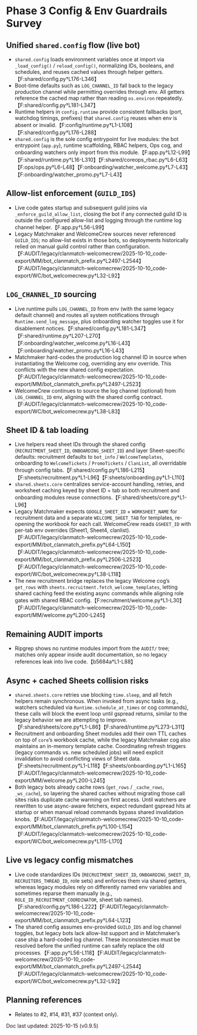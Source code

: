 # Phase 3 Config & Env Guardrails Survey

## Unified `shared.config` flow (live bot)
- `shared.config` loads environment variables once at import via `_load_config()` / `reload_config()`, normalizing IDs, booleans, and schedules, and reuses cached values through helper getters.【F:shared/config.py†L176-L346】
- Boot-time defaults such as `LOG_CHANNEL_ID` fall back to the legacy production channel while permitting overrides through env. All getters reference the cached map rather than reading `os.environ` repeatedly.【F:shared/config.py†L181-L347】
- Runtime helpers in `config.runtime` provide consistent fallbacks (port, watchdog timings, prefixes) that `shared.config` reuses when env is absent or invalid.【F:config/runtime.py†L1-L108】【F:shared/config.py†L176-L288】
- `shared.config` is the sole config entrypoint for live modules: the bot entrypoint (`app.py`), runtime scaffolding, RBAC helpers, Ops cog, and onboarding watchers only import from this module.【F:app.py†L12-L99】【F:shared/runtime.py†L16-L310】【F:shared/coreops_rbac.py†L6-L63】【F:ops/ops.py†L6-L48】【F:onboarding/watcher_welcome.py†L7-L43】【F:onboarding/watcher_promo.py†L7-L43】

## Allow-list enforcement (`GUILD_IDS`)
- Live code gates startup and subsequent guild joins via `_enforce_guild_allow_list`, closing the bot if any connected guild ID is outside the configured allow-list and logging through the runtime log channel helper.【F:app.py†L56-L99】 
- Legacy Matchmaker and WelcomeCrew sources never referenced `GUILD_IDS`; no allow-list exists in those bots, so deployments historically relied on manual guild control rather than configuration.【F:AUDIT/legacy/clanmatch-welcomecrew/2025-10-10_code-export/MM/bot_clanmatch_prefix.py†L2497-L2544】【F:AUDIT/legacy/clanmatch-welcomecrew/2025-10-10_code-export/WC/bot_welcomecrew.py†L32-L92】

## `LOG_CHANNEL_ID` sourcing
- Live runtime pulls `LOG_CHANNEL_ID` from env (with the same legacy default channel) and routes all system notifications through `Runtime.send_log_message`, plus onboarding watcher toggles use it for disablement notices.【F:shared/config.py†L181-L347】【F:shared/runtime.py†L207-L270】【F:onboarding/watcher_welcome.py†L16-L43】【F:onboarding/watcher_promo.py†L16-L43】
- Matchmaker hard-codes the production log channel ID in source when instantiating the Welcome cog, overriding any env override. This conflicts with the new shared config expectation.【F:AUDIT/legacy/clanmatch-welcomecrew/2025-10-10_code-export/MM/bot_clanmatch_prefix.py†L2497-L2523】
- WelcomeCrew continues to source the log channel (optional) from `LOG_CHANNEL_ID` env, aligning with the shared config contract.【F:AUDIT/legacy/clanmatch-welcomecrew/2025-10-10_code-export/WC/bot_welcomecrew.py†L38-L83】

## Sheet ID & tab loading
- Live helpers read sheet IDs through the shared config (`RECRUITMENT_SHEET_ID`, `ONBOARDING_SHEET_ID`) and layer Sheet-specific defaults: recruitment defaults to `bot_info` / `WelcomeTemplates`, onboarding to `WelcomeTickets` / `PromoTickets` / `ClanList`, all overridable through config tabs.【F:shared/config.py†L186-L215】【F:sheets/recruitment.py†L1-L96】【F:sheets/onboarding.py†L1-L110】
- `shared.sheets.core` centralizes service-account handling, retries, and worksheet caching keyed by sheet ID + tab so both recruitment and onboarding modules reuse connections.【F:shared/sheets/core.py†L1-L96】
- Legacy Matchmaker expects `GOOGLE_SHEET_ID` + `WORKSHEET_NAME` for recruitment data and a separate `WELCOME_SHEET_TAB` for templates, re-opening the workbook for each call. WelcomeCrew reads `GSHEET_ID` with per-tab env overrides (Sheet1, Sheet4, clanlist).【F:AUDIT/legacy/clanmatch-welcomecrew/2025-10-10_code-export/MM/bot_clanmatch_prefix.py†L64-L150】【F:AUDIT/legacy/clanmatch-welcomecrew/2025-10-10_code-export/MM/bot_clanmatch_prefix.py†L2506-L2523】【F:AUDIT/legacy/clanmatch-welcomecrew/2025-10-10_code-export/WC/bot_welcomecrew.py†L38-L118】
- The new recruitment bridge replaces the legacy Welcome cog’s `get_rows` with `sheets.recruitment.fetch_welcome_templates`, letting shared caching feed the existing async commands while aligning role gates with shared RBAC config.【F:recruitment/welcome.py†L1-L30】【F:AUDIT/legacy/clanmatch-welcomecrew/2025-10-10_code-export/MM/welcome.py†L200-L245】

## Remaining AUDIT imports
- Ripgrep shows no runtime modules import from the `AUDIT/` tree; matches only appear inside audit documentation, so no legacy references leak into live code.【b5684a†L1-L88】

## Async + cached Sheets collision risks
- `shared.sheets.core` retries use blocking `time.sleep`, and all fetch helpers remain synchronous. When invoked from async tasks (e.g., watchers scheduled via `Runtime.schedule_at_times` or cog commands), these calls will block the event loop until gspread returns, similar to the legacy behavior we are attempting to improve.【F:shared/sheets/core.py†L1-L86】【F:shared/runtime.py†L273-L311】
- Recruitment and onboarding Sheet modules add their own TTL caches on top of `core`’s workbook cache, while the legacy Matchmaker cog also maintains an in-memory template cache. Coordinating refresh triggers (legacy commands vs. new scheduled jobs) will need explicit invalidation to avoid conflicting views of Sheet data.【F:sheets/recruitment.py†L1-L118】【F:sheets/onboarding.py†L1-L165】【F:AUDIT/legacy/clanmatch-welcomecrew/2025-10-10_code-export/MM/welcome.py†L200-L245】
- Both legacy bots already cache rows (`get_rows` / `_cache_rows`, `_ws_cache`), so layering the shared caches without migrating those call sites risks duplicate cache warming on first access. Until watchers are rewritten to use async-aware fetchers, expect redundant gspread hits at startup or when manual reload commands bypass shared invalidation knobs.【F:AUDIT/legacy/clanmatch-welcomecrew/2025-10-10_code-export/MM/bot_clanmatch_prefix.py†L100-L154】【F:AUDIT/legacy/clanmatch-welcomecrew/2025-10-10_code-export/WC/bot_welcomecrew.py†L115-L170】

## Live vs legacy config mismatches
- Live code standardizes IDs (`RECRUITMENT_SHEET_ID`, `ONBOARDING_SHEET_ID`, `RECRUITERS_THREAD_ID`, role sets) and enforces them via shared getters, whereas legacy modules rely on differently named env variables and sometimes reparse them manually (e.g., `ROLE_ID_RECRUITMENT_COORDINATOR`, sheet tab names).【F:shared/config.py†L186-L222】【F:AUDIT/legacy/clanmatch-welcomecrew/2025-10-10_code-export/MM/bot_clanmatch_prefix.py†L64-L123】
- The shared config assumes env-provided `GUILD_IDS` and log channel toggles, but legacy bots lack allow-list support and in Matchmaker’s case ship a hard-coded log channel. These inconsistencies must be resolved before the unified runtime can safely replace the old processes.【F:app.py†L56-L118】【F:AUDIT/legacy/clanmatch-welcomecrew/2025-10-10_code-export/MM/bot_clanmatch_prefix.py†L2497-L2544】【F:AUDIT/legacy/clanmatch-welcomecrew/2025-10-10_code-export/WC/bot_welcomecrew.py†L32-L92】

## Planning references
- Relates to #2, #14, #31, #37 (context only).

Doc last updated: 2025-10-15 (v0.9.5)
